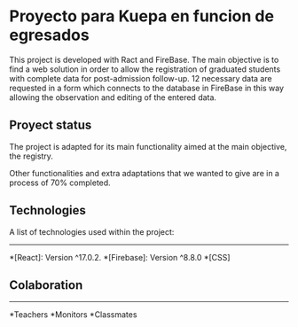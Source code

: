 # Proyecto para Kuepa en funcion de egresados

This project is developed with Ract and FireBase. The main objective is to find a web solution in order to allow the registration of graduated students with complete data for post-admission follow-up. 12 necessary data are requested in a form which connects to the database in FireBase in this way allowing the observation and editing of the entered data.

## Proyect status

The project is adapted for its main functionality aimed at the main objective, the registry.

Other functionalities and extra adaptations that we wanted to give are in a process of 70% completed.

## Technologies

A list of technologies used within the project:
***

*[React]: Version ^17.0.2.
*[Firebase]: Version ^8.8.0
*[CSS]

## Colaboration
***

*Teachers
*Monitors
*Classmates
